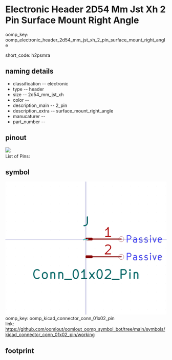 # Electronic Header 2D54 Mm Jst Xh 2 Pin Surface Mount Right Angle
oomp_key: oomp_electronic_header_2d54_mm_jst_xh_2_pin_surface_mount_right_angle  

short_code: h2psmra
## naming details
* classification -- electronic
* type -- header
* size -- 2d54_mm_jst_xh
* color -- 
* description_main -- 2_pin
* description_extra -- surface_mount_right_angle
* manucaturer -- 
* part_number -- 
## pinout
![](working_pinout_600.png)  
List of Pins:

## symbol

![](symbol/0/working/working_600.png)  
oomp_key: oomp_kicad_connector_conn_01x02_pin  
link: https://github.com/oomlout/oomlout_oomp_symbol_bot/tree/main/symbols/kicad_connector_conn_01x02_pin/working  


## footprint
